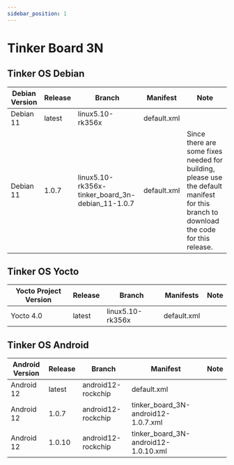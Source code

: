 ```yaml
---
sidebar_position: 1
---
```


# Tinker Board 3N
## Tinker OS Debian
|Debian Version|Release|Branch|Manifest|Note|
|-|-|-|-|-|
|Debian 11|latest|linux5.10-rk356x|default.xml|
|Debian 11|1.0.7|linux5.10-rk356x-tinker_board_3n-debian_11-1.0.7|default.xml|Since there are some fixes needed for building, please use the default manifest for this branch to download the code for this release.|

## Tinker OS Yocto
|Yocto Project Version|Release|Branch|Manifests|Note|
|-|-|-|-|-|
|Yocto 4.0|latest|linux5.10-rk356x|default.xml|

## Tinker OS Android
|Android Version|Release|Branch|Manifest|Note|
|-|-|-|-|-|
|Android 12|latest|android12-rockchip|default.xml||
|Android 12|1.0.7|android12-rockchip|tinker_board_3N-android12-1.0.7.xml||
|Android 12|1.0.10|android12-rockchip|tinker_board_3N-android12-1.0.10.xml||
